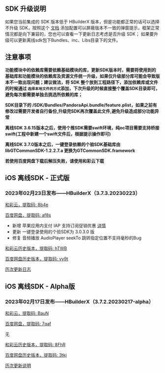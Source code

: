 ## SDK 升级说明
如果您当前集成的 SDK 版本低于 HBuilderX 版本，但是功能都正常的话可以选择不升级 SDK，按照这个 [文档](https://ask.dcloud.net.cn/article/35627) 添加配置可以屏蔽版本不一致的弹窗提示，框架正常情况都是向下兼容的，您也可以查看一下更新日志考虑是否升级 SDK； 如果要升级可以更新离线sdk包下Bundles、inc、Libs目录下的文件。

## 注意事项
**功能模块中的依赖库需要依赖基础模块的库，更新SDK版本时，需要将使用到的基础库和功能模块的依赖库及资源文件统一升级，如果仅升级部分库可能会导致版本不一致出现问题；建议做法，将 SDK 整个放到工程路径下，添加依赖库或文件的时候通过 `选择本地文件的方式`添加，下次升级的时候直接整个覆盖SDK目录即可，避免每次都需要单独去挑选所依赖的库；**

**SDK目录下的 /SDK/Bundles/PandoraApi.bundle/feature.plist，如果之前有修改过需要开发者自行备份,升级完SDK再次覆盖此文件,避免升级造成部分功能异常**

**离线SDK 3.6.15版本之后，使用个推SDK需要swift环境，纯oc项目需要支持桥接swift(工程中新建一个swift文件后，根据提示操作即可)**

**离线SDK 3.7.0版本之后，一键登录依赖的个验SDK基础库由libGTCommonSDK-1.2.2.7.a 更换为GTCommonSDK.framework**

**若使用百度网盘下载后解压失败，请使用和彩云下载**


## iOS 离线SDK - 正式版

### 2023年02月23日发布——HBuilderX（3.7.3.20230223） 

[和彩云，提取码: 8b4e](https://caiyun.139.com/m/i?115CoowJwmK2z) 

[百度网盘，提取码: af8s](https://pan.baidu.com/s/1G4ZT-fkybhmvfbuJXrlA3w?pwd=af8s)

+ 新增 苹果应用内支付 IAP 支持订阅促销优惠 [详情](https://uniapp.dcloud.net.cn/api/plugins/payment.html#%25E4%25BF%2583%25E9%2594%2580%25E4%25BC%2598%25E6%2583%25A0%25E5%258F%2582%25E6%2595%25B0%25E8%25AF%25B4%25E6%2598%258E)
+ 更新 一键登录使用的个验SDK为 3.0.3.0 版
+ 修复 音频播放 AudioPlayer seekTo 跳转指定位置不支持毫秒的Bug

[和彩云历史版本，提取码: hTWB](https://caiyun.139.com/m/i?115Cnr0XxOm8l) 

[百度网盘历史版本，提取码: vy9t](https://pan.baidu.com/s/1Xdsx_xd6xoGEuDY-w2rkew?pwd=vy9t)

[历次更新日志](AppDocs/download/update_history_iOS_release.md)


## iOS 离线SDK - Alpha版

### 2023年02月17日发布——HBuilderX（3.7.2.20230217-alpha）

[和彩云，提取码: BauN](https://caiyun.139.com/m/i?115CnXETxpbGt)

[百度网盘，提取码: 7qaf](https://pan.baidu.com/s/1dMwAX8wDZYkAvZ3Xfs2UuQ?pwd=7qaf)

无

[和彩云历史版本，提取码: 8FhR](https://caiyun.139.com/m/i?115CepixEt3gz) 

[百度网盘历史版本，提取码: 3tkj](https://pan.baidu.com/s/1jTfq-930ZyXgox1lY-5BTA?pwd=3tkj)

[历次更新说明](AppDocs/download/update_history_iOS_alpha.md)
